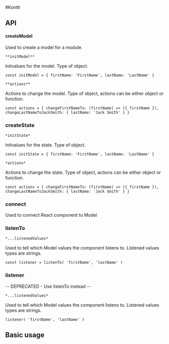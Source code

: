 #Kontti

## API 

#### createModel

Used to create a model for a module.

`**initModel**`

Initvalues for the model. Type of object.

`const initModel = {
	firstName: 'FirstName',
	lastName: 'LastName'
}`

`**actions**`

Actions to change the model. Type of object, actions can be either object or function.

`const actions = {
	changeFirstNameTo: (firstName) => ({
		firstName
	}),
	changeLastNameToJackSmith: {
		lastName: 'Jack Smith'
	}
}`

### createState

`*initState*`

Initvalues for the state. Type of object.

`const initState = {
	firstName: 'FirstName',
	lastName: 'LastName'
}`

`*actions*`

Actions to change the state. Type of object, actions can be either object or function.

`const actions = {
	changeFirstNameTo: (firstName) => ({
		firstName
	}),
	changeLastNameToJackSmith: {
		lastName: 'Jack Smith'
	}
}`

### connect

Used to connect React component to Model

### listenTo

`*...listenedValues*`

Used to tell which Model values the component listens to. Listened values types are strings.

`const listener = listenTo(
	'firstName',
	'lastName'
)`



### listener
-- DEPRECATED - Use listenTo instead --

`*...listenedValues*`

Used to tell which Model values the component listens to. Listened values types are strings.

`listener(
	'firstName',
	'lastName'
)`

## Basic usage
